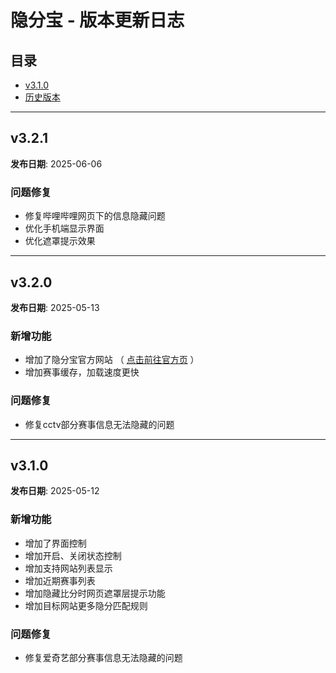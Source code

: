 # 隐分宝 - 版本更新日志

## 目录
- [v3.1.0](#v310)
- [历史版本](#历史版本)

---

## v3.2.1
**发布日期**: 2025-06-06

### 问题修复
- 修复哔哩哔哩网页下的信息隐藏问题
- 优化手机端显示界面
- 优化遮罩提示效果

---

## v3.2.0
**发布日期**: 2025-05-13

### 新增功能
-  增加了隐分宝官方网站 （ [点击前往官方页](https://www.woofootball.site) ）
- 增加赛事缓存，加载速度更快

### 问题修复
- 修复cctv部分赛事信息无法隐藏的问题




---

## v3.1.0
**发布日期**: 2025-05-12

### 新增功能
- 增加了界面控制
-  增加开启、关闭状态控制
-  增加支持网站列表显示
-  增加近期赛事列表
-  增加隐藏比分时网页遮罩层提示功能
-  增加目标网站更多隐分匹配规则

### 问题修复
- 修复爱奇艺部分赛事信息无法隐藏的问题



